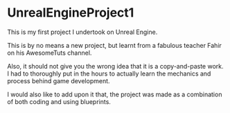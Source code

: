 # UnrealEngineProject1

This is my first project I undertook on Unreal Engine.

This is by no means a new project, but learnt from a fabulous teacher Fahir on his AwesomeTuts channel.

Also, it should not give you the wrong idea that it is a copy-and-paste work.
I had to thoroughly put in the hours to actually learn the mechanics and process behind game development.

I would also like to add upon it that, the project was made as a combination of both coding and 
using blueprints.
